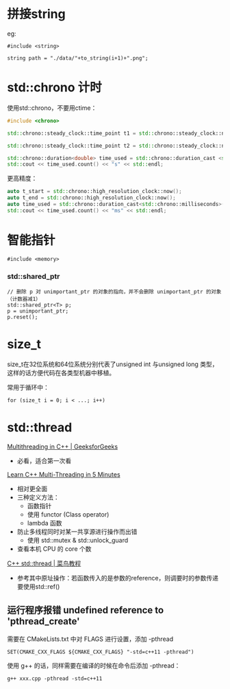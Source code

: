 
# 拼接string

eg:
```
#include <string>

string path = "./data/"+to_string(i+1)+".png";
```

# std::chrono 计时
使用std::chrono，不要用ctime：
```c++
#include <chrono>

std::chrono::steady_clock::time_point t1 = std::chrono::steady_clock::now();

std::chrono::steady_clock::time_point t2 = std::chrono::steady_clock::now();

std::chrono::duration<double> time_used = std::chrono::duration_cast <std::chrono::duration<double>> (t2 - t1);
std::cout << time_used.count() << "s" << std::endl; 
```

更高精度：

```c++
auto t_start = std::chrono::high_resolution_clock::now();
auto t_end = std::chrono::high_resolution_clock::now();
auto time_used = std::chrono::duration_cast<std::chrono::milliseconds>(t_end-t_start);
std::cout << time_used.count() << "ms" << std::endl; 
```



# 智能指针

```
#include <memory>
```

### std::shared_ptr

```
// 删除 p 对 unimportant_ptr 的对象的指向，并不会删除 unimportant_ptr 的对象（计数器减1）
std::shared_ptr<T> p;
p = unimportant_ptr;
p.reset();
```



# size_t

size_t在32位系统和64位系统分别代表了unsigned int 与unsigned long 类型，这样的话方便代码在各类型机器中移植。

常用于循环中：
```
for (size_t i = 0; i < ...; i++)
```

# std::thread
[Multithreading in C++ | GeeksforGeeks](https://www.geeksforgeeks.org/multithreading-in-cpp/) 
* 必看，适合第一次看

[Learn C++ Multi-Threading in 5 Minutes](https://hackernoon.com/learn-c-multi-threading-in-5-minutes-8b881c92941f)
* 相对更全面
* 三种定义方法：
    * 函数指针
    * 使用 functor (Class operator)
    * lambda 函数
* 防止多线程同时对某一共享源进行操作而出错
    * 使用 std::mutex & std::unlock_guard
* 查看本机 CPU 的 core 个数

[C++ std::thread | 菜鸟教程](https://www.runoob.com/w3cnote/cpp-std-thread.html)
* 参考其中原址操作：若函数传入的是参数的reference，则调要时的参数传递要使用std::ref()


## 运行程序报错 undefined reference to 'pthread_create'
需要在 CMakeLists.txt 中对 FLAGS 进行设置，添加 -pthread
```
SET(CMAKE_CXX_FLAGS ${CMAKE_CXX_FLAGS} "-std=c++11 -pthread")
```

使用 g++ 的话，同样需要在编译的时候在命令后添加 -pthread：
```
g++ xxx.cpp -pthread -std=c++11
```